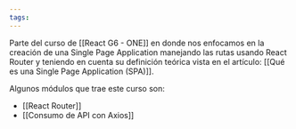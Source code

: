 ```yaml
---
tags:
---
```

Parte del curso de [[React G6 - ONE]] en donde nos enfocamos en la creación de una Single Page Application manejando las rutas usando React Router y teniendo en cuenta su definición teórica vista en el artículo: [[Qué es una Single Page Application (SPA)]].

Algunos módulos que trae este curso son:
- [[React Router]]
- [[Consumo de API con Axios]]